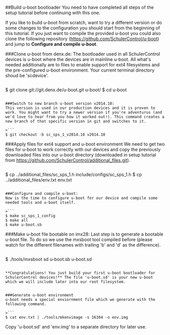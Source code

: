 ##Build u-boot bootloader
You need to have completed all steps of the setup tutorial before continuing with this one.

If you like to build u-boot from scratch, want to try a different version or do some changes to the configuration you should start from the beginning of this tutorial. If you just want to compile the provided u-boot you could also clone the following repository (https://github.com/SchulerControl/u-boot) and jump to **Configure and compile u-boot**.


###Clone u-boot from denx.de:
The bootloader used in all SchulerControl devices is u-boot where the devices are in mainline u-boot. All what's needed additionally are to files to enable support for ext4 filesystems and the pre-configured u-boot environment. Your current terminal directory shoud be 'scdevice'.

>```
$ git clone git://git.denx.de/u-boot.git u-boot/
$ cd u-boot
```

###Switch to new branch u-boot version v2014.10:
This version is used in our production devices and it is proven to work. You might want to try a newer version if you're adventurus (and we'd love to hear from you how it worked out!). This command creates a new branch of that specific version in git and switches to it.

>```
$ git checkout -b sc_sps_1_v2014.10 v2014.10
```

###Apply files for ext4 support and u-boot environment
We need to get two files for u-boot to work correctly with our devices and copy the previously downloaded files into our u-boot directory (downloaded in setup tutorial from https://github.com/SchulerControl/additional_files.git). 

>```
$ cp ../additional_files/sc_sps_1.h include/configs/sc_sps_1.h
$ cp ../additional_files/env.txt env.txt
```

###Configure and compile u-boot:
Now is the time to configure u-boot for our device and compile some needed tools and u-boot itself.

>```
$ make sc_sps_1_config
$ make all
$ make u-boot.sb
```

###Make u-boot file bootable on imx28:
Last step is to generate a bootable u-boot file. To do so we use the mxsboot tool compiled before (please watch for the different filenames with trailing 'b' and 'd' as the difference).

>```
$ ./tools/mxsboot sd u-boot.sb u-boot.sd
```

**Congratulations! You just build your first u-boot bootloader for SchulerControl devices!** The file 'u-boot.sd' is your new u-boot which we will include later into our root filesystem.


###Generate u-boot environment
u-boot needs a special enviornment file which we generate with the following command.

>```
$ cat env.txt | ./tools/mkenvimage -s 16384 -o env.img
```

Copy 'u-boot.sd' and 'env.img' to a separate directory for later use.

